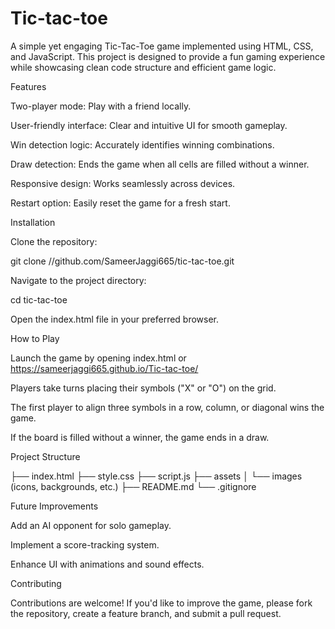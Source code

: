 # Tic-tac-toe

A simple yet engaging Tic-Tac-Toe game implemented using HTML, CSS, and JavaScript. This project is designed to provide a fun gaming experience while showcasing clean code structure and efficient game logic.

Features

Two-player mode: Play with a friend locally.

User-friendly interface: Clear and intuitive UI for smooth gameplay.

Win detection logic: Accurately identifies winning combinations.

Draw detection: Ends the game when all cells are filled without a winner.

Responsive design: Works seamlessly across devices.

Restart option: Easily reset the game for a fresh start.

Installation

Clone the repository:

git clone //github.com/SameerJaggi665/tic-tac-toe.git

Navigate to the project directory:

cd tic-tac-toe

Open the index.html file in your preferred browser.

How to Play

Launch the game by opening index.html or https://sameerjaggi665.github.io/Tic-tac-toe/

Players take turns placing their symbols ("X" or "O") on the grid.

The first player to align three symbols in a row, column, or diagonal wins the game.

If the board is filled without a winner, the game ends in a draw.

Project Structure

├── index.html
├── style.css
├── script.js
├── assets
│   └── images (icons, backgrounds, etc.)
├── README.md
└── .gitignore

Future Improvements

Add an AI opponent for solo gameplay.

Implement a score-tracking system.

Enhance UI with animations and sound effects.

Contributing

Contributions are welcome! If you'd like to improve the game, please fork the repository, create a feature branch, and submit a pull request.
